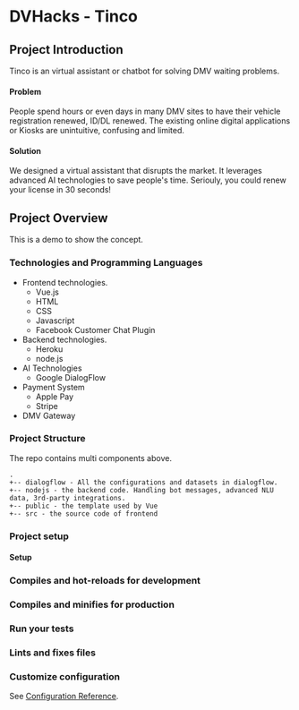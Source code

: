 # DVHacks - Tinco

## Project Introduction

Tinco is an virtual assistant or chatbot for solving DMV waiting problems. 

#### Problem

People spend hours or even days in many DMV sites to have their vehicle registration renewed, ID/DL renewed.
The existing online digital applications or Kiosks are unintuitive, confusing and limited. 

#### Solution

We designed a virtual assistant that disrupts the market. It leverages advanced AI technologies to save 
people's time. Seriouly, you could renew your license in 30 seconds! 

## Project Overview

This is a demo to show the concept. 

### Technologies and Programming Languages

- Frontend technologies. 
  - Vue.js
  - HTML
  - CSS
  - Javascript
  - Facebook Customer Chat Plugin
- Backend technologies. 
  - Heroku
  - node.js
- AI Technologies
  - Google DialogFlow
- Payment System
  - Apple Pay
  - Stripe
- DMV Gateway


### Project Structure

The repo contains multi components above. 

```
.
+-- dialogflow - All the configurations and datasets in dialogflow. 
+-- nodejs - the backend code. Handling bot messages, advanced NLU data, 3rd-party integrations.
+-- public - the template used by Vue
+-- src - the source code of frontend 
```

### Project setup

#### Setup 

### Compiles and hot-reloads for development

### Compiles and minifies for production

### Run your tests

### Lints and fixes files

### Customize configuration
See [Configuration Reference](https://cli.vuejs.org/config/).
